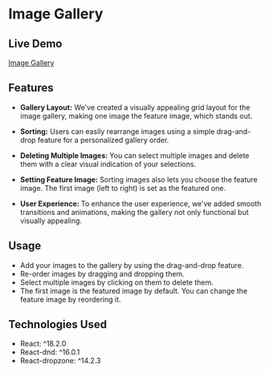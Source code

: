 # Image Gallery

## Live Demo
<a href="https://nusratneela27.netlify.app/">Image Gallery</a>

## Features

- **Gallery Layout:** We've created a visually appealing grid layout for the image gallery, making one image the feature image, which stands out.

- **Sorting:** Users can easily rearrange images using a simple drag-and-drop feature for a personalized gallery order.

- **Deleting Multiple Images:** You can select multiple images and delete them with a clear visual indication of your selections.

- **Setting Feature Image:** Sorting images also lets you choose the feature image. The first image (left to right) is set as the featured one.

- **User Experience:** To enhance the user experience, we've added smooth transitions and animations, making the gallery not only functional but visually appealing.

## Usage
- Add your images to the gallery by using the drag-and-drop feature.
- Re-order images by dragging and dropping them.
- Select multiple images by clicking on them to delete them.
- The first image is the featured image by default. You can change the feature image by reordering it.

## Technologies Used
- React: ^18.2.0
- React-dnd: ^16.0.1
- React-dropzone: ^14.2.3
